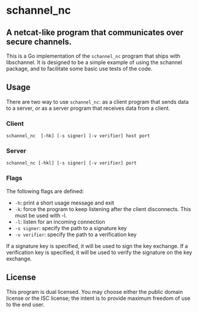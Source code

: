 # schannel_nc
## A netcat-like program that communicates over secure channels.

This is a Go implementation of the `schannel_nc` program that ships with
libschannel. It is designed to be a simple example of using the schannel
package, and to facilitate some basic use tests of the code.

## Usage

There are two way to use `schannel_nc`: as a client program that sends data
to a server, or as a server program that receives data from a client.

### Client
```
schannel_nc  [-hk] [-s signer] [-v verifier] host port
```

### Server
```
schannel_nc [-hkl] [-s signer] [-v verifier] port
```

### Flags
The following flags are defined:
* `-h`: print a short usage message and exit
* `-k`: force the program to keep listening after the client
  disconnects. This must be used with -l.
* `-l`: listen for an incoming connection
* `-s signer`: specify the path to a signature key
* `-v verifier`: specify the path to a verification key

If a signature key is specified, it will be used to sign the key exchange. If a
verification key is specified, it will be used to verify the signature on the
key exchange.


## License

This program is dual licensed. You may choose either the public domain
license or the ISC license; the intent is to provide maximum freedom of
use to the end user.

